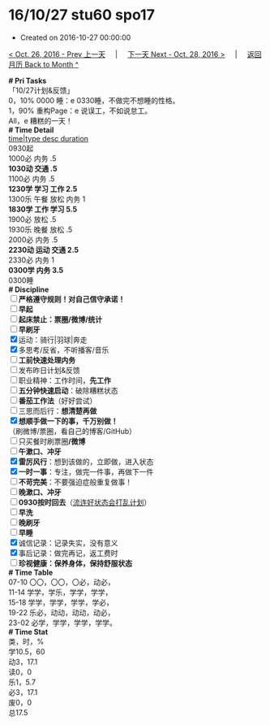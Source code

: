 # 16/10/27 stu60 spo17

- Created on 2016-10-27 00:00:00

[< Oct. 26, 2016 - Prev 上一天](_archived/lifelogs/2016/10/d26.md) &nbsp; &nbsp; | &nbsp; &nbsp; [下一天 Next - Oct. 28, 2016 >](_archived/lifelogs/2016/10/d28.md) &nbsp; &nbsp; |  &nbsp; &nbsp; [返回月历 Back to Month ^](_archived/lifelogs/2016/10/index.md)
<br/><div><div><b># Pri Tasks</b></div></div><div>「10/27计划&amp;反馈」</div><div>0，10% 0000 睡：e 0330睡，不做完不想睡的性格。</div><div>1，90% 重构Page：e 说误工，不如说怠工。</div><div>All，e 糟糕的一天！</div><div><div><b># Time Detail</b></div><div><u>time|type desc duration</u></div><div>0930起</div><div>1000必 内务 .5</div><div><b>1030动 交通 .5</b></div><div>1100必 内务 .5</div><div><b>1230学 学习 工作 2.5</b></div><div>1300乐 午餐 放松 内务 1</div><div><b>1830学 工作 学习 5.5</b></div><div>1900必 放松 .5</div><div>1930乐 晚餐 放松 .5</div><div>2000必 内务 .5</div><div><b>2230动 运动 交通 2.5</b></div><div>2330必 内务 1</div><div><b>0300学 内务 3.5</b></div><div>0300睡</div><div><b># Discipline</b></div><div><b><input type="checkbox"/></b><b>严格遵守规则！对自己信守承诺！</b></div><div><b><input type="checkbox"/></b><b>早起</b></div><div><input type="checkbox"/><b>起床禁止：票圈</b><b>/微博/统计</b></div><div><input type="checkbox"/><b>早刷牙</b></div><div><input checked="true" type="checkbox"/>运动：骑行|羽球|奔走</div><div><input checked="true" type="checkbox"/>多思考/反省，不听播客/音乐</div><div><input type="checkbox"/><b>工前快速处理内务</b></div><div><input type="checkbox"/>发布昨日计划&amp;反馈</div><div><input type="checkbox"/>职业精神：工作时间，<b>先工作</b></div><div><input type="checkbox"/><b>五分钟快速启动</b>：破除糟糕状态</div><div><b><input type="checkbox"/></b><b>番茄工作法</b>（好好尝试）</div><div><input type="checkbox"/>三思而后行：<b>想清楚再做</b></div><div><input checked="true" type="checkbox"/><b>想顺手做一下的事，千万别做！</b></div><div>（刷微博/票圈，看自己的博客/GitHub）</div><div><input type="checkbox"/>只买餐时刷票圈<b>/</b><b>微博</b></div><div><input type="checkbox"/><b>午漱口、冲牙</b></div><div><input checked="true" type="checkbox"/><b>雷厉风行</b>：想到该做的，立即做，进入状态</div><div><input checked="true" type="checkbox"/><b>一时一事</b>：专注，做完一件事，再做下一件</div><div><input type="checkbox"/><b>不苛完美</b>：不要强迫症般重复做事！</div><div><input type="checkbox"/><b>晚漱口、冲牙</b></div><div><u><input type="checkbox"/></u><b>0930</b><b>按时回去</b>（<u>流连好状态会打乱计划</u>）</div><div><input type="checkbox"/><b>早洗</b></div><div><b><input type="checkbox"/></b><b>晚刷牙</b></div><div><input type="checkbox"/><b>早睡</b></div><div><input checked="true" type="checkbox"/>诚信记录：记录失实，没有意义</div><div><input checked="true" type="checkbox"/>事后记录：做完再记，返工费时</div><div><b><input type="checkbox"/></b><b>珍视健康：保养身体，保持舒服状态</b></div><div><b># Time Table</b></div><div>07-10 〇〇，〇〇，〇必，动必，</div><div>11-14 学学，学乐，学学，学学，</div><div>15-18 学学，学学，学学，学必，</div><div>19-22 乐必，动动，动动，动必，</div><div>23-02 必学，学学，学学，学学。</div><div><b># Time Stat</b></div><div>类，时，%</div><div>学10.5，60</div><div>动3，17.1</div><div>读0，0</div><div>乐1，5.7</div><div>必3，17.1</div><div>废0，0</div><div>总17.5</div>
